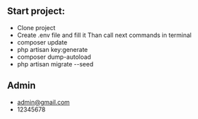 
## Start project:
- Clone project
- Create .env file and fill it Than call next commands in terminal
- composer update
- php artisan key:generate
- composer dump-autoload
- php artisan migrate --seed




## Admin
- admin@gmail.com
- 12345678


